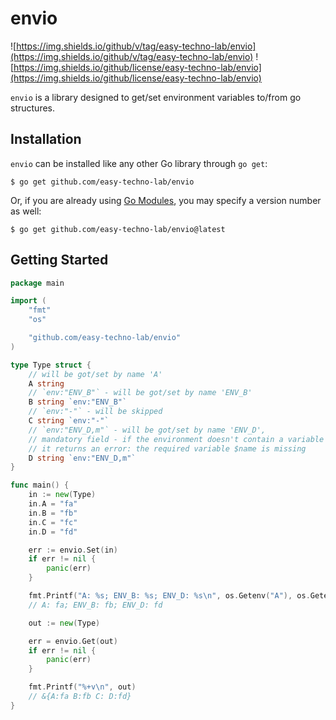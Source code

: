 # envio

![https://img.shields.io/github/v/tag/easy-techno-lab/envio](https://img.shields.io/github/v/tag/easy-techno-lab/envio)
![https://img.shields.io/github/license/easy-techno-lab/envio](https://img.shields.io/github/license/easy-techno-lab/envio)

`envio` is a library designed to get/set environment variables to/from go structures.

## Installation

`envio` can be installed like any other Go library through `go get`:

```console
$ go get github.com/easy-techno-lab/envio
```

Or, if you are already using
[Go Modules](https://github.com/golang/go/wiki/Modules), you may specify a version number as well:

```console
$ go get github.com/easy-techno-lab/envio@latest
```

## Getting Started

```go
package main

import (
	"fmt"
	"os"

	"github.com/easy-techno-lab/envio"
)

type Type struct {
	// will be got/set by name 'A'
	A string
	// `env:"ENV_B"` - will be got/set by name 'ENV_B'
	B string `env:"ENV_B"`
	// `env:"-"` - will be skipped
	C string `env:"-"`
	// `env:"ENV_D,m"` - will be got/set by name 'ENV_D',
	// mandatory field - if the environment doesn't contain a variable with the specified name,
	// it returns an error: the required variable $name is missing
	D string `env:"ENV_D,m"`
}

func main() {
	in := new(Type)
	in.A = "fa"
	in.B = "fb"
	in.C = "fc"
	in.D = "fd"

	err := envio.Set(in)
	if err != nil {
		panic(err)
	}

	fmt.Printf("A: %s; ENV_B: %s; ENV_D: %s\n", os.Getenv("A"), os.Getenv("ENV_B"), os.Getenv("ENV_D"))
	// A: fa; ENV_B: fb; ENV_D: fd

	out := new(Type)

	err = envio.Get(out)
	if err != nil {
		panic(err)
	}

	fmt.Printf("%+v\n", out)
	// &{A:fa B:fb C: D:fd}
}

```
